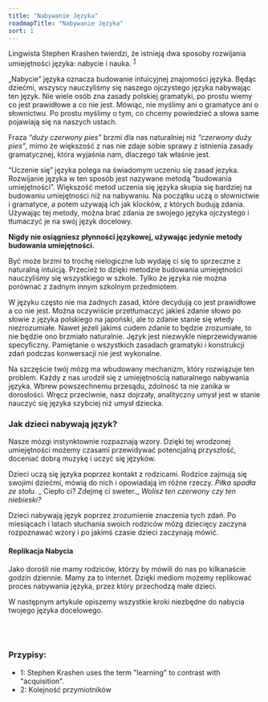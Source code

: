 ```yaml
---
title: "Nabywanie Języka"
roadmapTitle: "Nabywanie Języka"
sort: 1
---
```


Lingwista Stephen Krashen twierdzi, że istnieją dwa sposoby rozwijania umiejętności języka: nabycie i nauka. <sup>[1](#footnote-1)</sup>

„Nabycie” języka oznacza budowanie intuicyjnej znajomości języka. Będąc dziećmi, wszyscy nauczyliśmy się naszego ojczystego języka nabywając ten język. Nie wiele osób zna zasady polskiej gramatyki, po prostu wiemy co jest prawidłowe a co nie jest. Mówiąc, nie myślimy ani o gramatyce ani o słownictwu. Po prostu myślimy o tym, co chcemy powiedzieć a słowa same pojawiają się na naszych ustach.

Fraza _“duży czerwony pies”_ brzmi dla nas naturalniej niż _“czerwony duży pies”_, mimo że większość z nas nie zdaje sobie sprawy z istnienia zasady gramatycznej, która wyjaśnia nam, dlaczego tak właśnie jest.

“Uczenie się” języka polega na świadomym uczeniu się zasad jezyka. Rozwijanie języka w ten sposób jest nazywane metodą “budowania umiejętności”. Większość metod uczenia się języka skupia się bardziej na budowaniu umiejętności niż na nabywaniu. Na początku uczą o słownictwie i gramatyce, a potem używają ich jak klocków, z których budują zdania. Używając tej metody, można brać zdania ze swojego języka ojczystego i tłumaczyć je na swój język docelowy.

**Nigdy nie osiągniesz płynności językowej, używając jedynie metody budowania umiejętności.**

Być może brzmi to trochę nielogiczne lub wydaję ci się to sprzeczne z naturalną intuicją. Przecież to dzięki metodzie budowania umiejętności nauczyliśmy się wszystkiego w szkole. Tylko że języka nie można porównać z żadnym innym szkolnym przedmiotem.

W języku często nie ma żadnych zasad, które decydują co jest prawidłowe a co nie jest. Można oczywiście przetłumaczyć jakieś zdanie słowo po słowie z języka polskiego na japoński, ale to zdanie stanie się wtedy niezrozumiałe. Nawet jeżeli jakimś cudem zdanie to będzie zrozumiałe, to nie będzie ono brzmiało naturalnie. Język jest niezwykle nieprzewidywanie specyficzny. Pamiętanie o wszystkich zasadach gramatyki i konstrukcji zdań podczas konwersacji nie jest wykonalne.

Na szczęście twój mózg ma wbudowany mechanizm, który rozwiązuje ten problem. Każdy z nas urodził się z umiejętnością naturalnego nabywania języka. Wbrew powszechnemu przesądu, zdolność ta nie zanika w dorosłości. Wręcz przeciwnie, nasz dojrzały, analityczny umysł jest w stanie nauczyć się języka szybciej niż umysł dziecka.

### Jak dzieci nabywają język?

Nasze mózgi instynktownie rozpaznają wzory. Dzięki tej wrodzonej umiejętności możemy czasami przewidywać potencjalną przyszłość, doceniać dobrą muzykę i uczyć się języków.

Dzieci uczą się języka poprzez kontakt z rodzicami. Rodzice zajmują się swojimi dziećmi, mówią do nich i opowiadają im różne rzeczy. _Piłka spadła ze stołu._ _ Ciepło ci? Zdejmę ci sweter._ _Wolisz ten czerwony czy ten niebieski?_

Dzieci nabywają język poprzez zrozumienie znaczenia tych zdań. Po miesiącach i latach słuchania swoich rodziców mózg dziecięcy zaczyna rozpoznawać wzory i po jakimś czasie dzieci zaczynają mówić.

#### Replikacja Nabycia

Jako dorośli nie mamy rodziców, którzy by mówili do nas po kilkanaście godzin dziennie. Mamy za to internet. Dzięki mediom możemy replikować proces nabywania języka, przez który przechodzą małe dzieci.

W następnym artykule opiszemy wszystkie kroki niezbędne do nabycia twojego języka docelowego.

<br><br>
### Przypisy:
* <a name="footnote-1">1</a>: Stephen Krashen uses the term "learning" to contrast with "acquisition".
* <a name="footnote-2">2</a>: Kolejność przymiotników</p></li> </ul>
